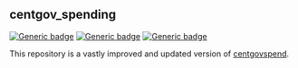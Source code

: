 ## centgov_spending


[![Generic badge](https://img.shields.io/badge/Python-3-<red>.svg)](https://shields.io/)  [![Generic badge](https://img.shields.io/badge/License-GPL-blue.svg)](https://shields.io/)  [![Generic badge](https://img.shields.io/badge/Maintained-Yes-green.svg)](https://shields.io/)

This repository is a vastly improved and updated version of [centgovspend](https://github.com/crahal/centgovspend).